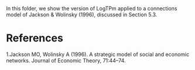In this folder, we show the version of LogTPm applied to a connections model of Jackson & Wolinsky (1996), discussed in Section 5.3.

# References
1.Jackson MO, Wolinsky A (1996). A strategic model of social and economic networks. Journal of Economic Theory, 71:44–74.
